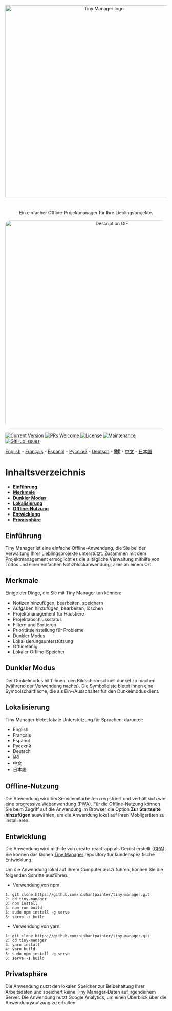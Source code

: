 <p align="center">
  <a href="https://nishantpainter.github.io/tiny-manager/" rel="noopener" target="_blank"><img width="600" src="https://nishantpainter.github.io/tiny-manager/readme_logo.png" alt="Tiny Manager logo"></a></p>
</p>

#

<p align="center">
  Ein einfacher Offline-Projektmanager für Ihre Lieblingsprojekte.
</p>

<p align="center">
  <img width="650" src="https://nishantpainter.github.io/tiny-manager/description.gif" alt="Description GIF" style="border-radius:16px"></p>
</p>

[![Current Version](https://img.shields.io/badge/version-1.0.0-green.svg)](https://nishantpainter.github.io/tiny-manager) [![PRs Welcome](https://img.shields.io/badge/PRs-welcome-orange.svg?style=flat-square)](http://makeapullrequest.com) [![License](https://img.shields.io/github/license/day8/re-frame.svg)](https://github.com/nishantpainter/tiny-manager/blob/main/license.txt) [![Maintenance](https://img.shields.io/badge/Maintained%3F-yes-blue.svg)](https://github.com/nishantpainter/tiny-manager/commits/master) [![GitHub issues](https://img.shields.io/github/issues/nishantpainter/tiny-manager)](https://github.com/nishantpainter/tiny-manager/issues)

[English](https://github.com/nishantpainter/tiny-manager/blob/master/README.md) - [Français](https://github.com/nishantpainter/tiny-manager/blob/master/README_FR.md) - [Español](https://github.com/nishantpainter/tiny-manager/blob/master/README_ES.md) - [Pусский](https://github.com/nishantpainter/tiny-manager/blob/master/README_RU.md) - [Deutsch](https://github.com/nishantpainter/tiny-manager/blob/master/README_DE.md) - [हिंदी](https://github.com/nishantpainter/tiny-manager/blob/master/README_IN.md) - [中文](https://github.com/nishantpainter/tiny-manager/blob/master/README_CN.md) - [日本語](https://github.com/nishantpainter/tiny-manager/blob/master/README_JP.md)

# Inhaltsverzeichnis

- **[Einführung](#einführung)**
- **[Merkmale](#merkmale)**
- **[Dunkler Modus](#dunkler-modus)**
- **[Lokalisierung](#lokalisierung)**
- **[Offline-Nutzung](#offline-nutzung)**
- **[Entwicklung](#entwicklung)**
- **[Privatsphäre](#privatsphäre)**

## Einführung

Tiny Manager ist eine einfache Offline-Anwendung, die Sie bei der Verwaltung Ihrer Lieblingsprojekte unterstützt. Zusammen mit dem Projektmanagement ermöglicht es die alltägliche Verwaltung mithilfe von Todos und einer einfachen Notizblockanwendung, alles an einem Ort.

## Merkmale

Einige der Dinge, die Sie mit Tiny Manager tun können:

* Notizen hinzufügen, bearbeiten, speichern
* Aufgaben hinzufügen, bearbeiten, löschen
* Projektmanagement für Haustiere
* Projektabschlussstatus
* Filtern und Sortieren
* Prioritätseinstellung für Probleme
* Dunkler Modus
* Lokalisierungsunterstützung
* Offlinefähig
* Lokaler Offline-Speicher

## Dunkler Modus

Der Dunkelmodus hilft Ihnen, den Bildschirm schnell dunkel zu machen (während der Verwendung nachts). Die Symbolleiste bietet Ihnen eine Symbolschaltfläche, die als Ein-/Ausschalter für den Dunkelmodus dient.

## Lokalisierung

Tiny Manager bietet lokale Unterstützung für Sprachen, darunter:

- English
- Français
- Español
- Pусский
- Deutsch
- हिंदी
- 中文
- 日本語

## Offline-Nutzung

Die Anwendung wird bei Servicemitarbeitern registriert und verhält sich wie eine progressive Webanwendung ([PWA](https://en.wikipedia.org/wiki/Progressive_web_application)). Für die Offline-Nutzung können Sie beim Zugriff auf die Anwendung im Browser die Option **Zur Startseite hinzufügen** auswählen, um die Anwendung lokal auf Ihren Mobilgeräten zu installieren.

## Entwicklung

Die Anwendung wird mithilfe von create-react-app als Gerüst erstellt ([CRA](https://create-react-app.dev/docs/getting-started/)). Sie können das klonen [Tiny Manager](https://github.com/nishantpainter/tiny-manager) repository für kundenspezifische Entwicklung.

Um die Anwendung lokal auf Ihrem Computer auszuführen, können Sie die folgenden Schritte ausführen:

- Verwendung von npm

```
1: git clone https://github.com/nishantpainter/tiny-manager.git
2: cd tiny-manager
3: npm install
4: npm run build
5: sudo npm install -g serve
6: serve -s build
```

- Verwendung von yarn

```
1: git clone https://github.com/nishantpainter/tiny-manager.git
2: cd tiny-manager
3: yarn install
4: yarn build
5: sudo npm install -g serve
6: serve -s build
```

## Privatsphäre

Die Anwendung nutzt den lokalen Speicher zur Beibehaltung Ihrer Arbeitsdaten und speichert keine Tiny Manager-Daten auf irgendeinem Server. Die Anwendung nutzt Google Analytics, um einen Überblick über die Anwendungsnutzung zu erhalten.
